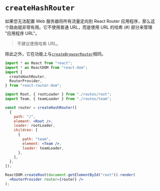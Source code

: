 # `createHashRouter`

如果您无法配置 Web 服务器将所有流量定向到 React Router 应用程序，那么这个路由就非常有用。它不使用普通 URL，而是使用 URL 的哈希 (#) 部分来管理 "应用程序 URL"。

> 不建议使用哈希 URL。
>

除此之外，它在功能上与[`createBrowserRouter`](../router/create-browser-router)相同。

```jsx
import * as React from "react";
import * as ReactDOM from "react-dom";
import {
  createHashRouter,
  RouterProvider,
} from "react-router-dom";

import Root, { rootLoader } from "./routes/root";
import Team, { teamLoader } from "./routes/team";

const router = createHashRouter([
  {
    path: "/",
    element: <Root />,
    loader: rootLoader,
    children: [
      {
        path: "team",
        element: <Team />,
        loader: teamLoader,
      },
    ],
  },
]);

ReactDOM.createRoot(document.getElementById("root")).render(
  <RouterProvider router={router} />
);
```